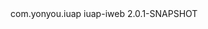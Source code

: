<dependency>
  <groupId>com.yonyou.iuap</groupId>
  <artifactId>iuap-iweb</artifactId>
  <version>2.0.1-SNAPSHOT</version>
</dependency>